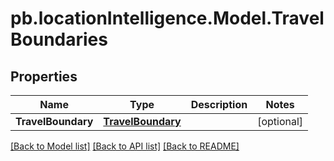 # pb.locationIntelligence.Model.TravelBoundaries
## Properties

Name | Type | Description | Notes
------------ | ------------- | ------------- | -------------
**TravelBoundary** | [**TravelBoundary**](TravelBoundary.md) |  | [optional] 

[[Back to Model list]](../README.md#documentation-for-models) [[Back to API list]](../README.md#documentation-for-api-endpoints) [[Back to README]](../README.md)

